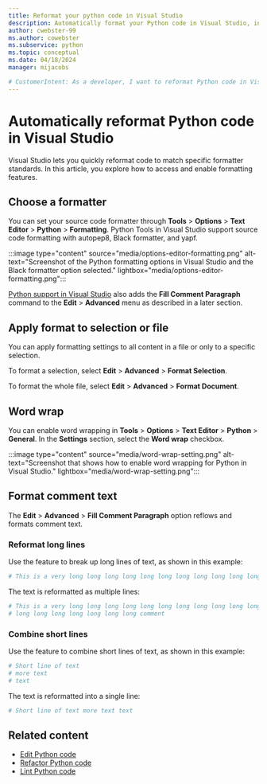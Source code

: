 ```yaml
---
title: Reformat your python code in Visual Studio
description: Automatically format your Python code in Visual Studio, including the code spacing, statements, long line wrapping, and code comments.
author: cwebster-99
ms.author: cowebster
ms.subservice: python
ms.topic: conceptual
ms.date: 04/18/2024
manager: mijacobs

# CustomerIntent: As a developer, I want to reformat Python code in Visual Studio so I can adjust settings like code spacing and line wrapping.
---
```


# Automatically reformat Python code in Visual Studio

Visual Studio lets you quickly reformat code to match specific formatter standards. In this article, you explore how to access and enable formatting features.

## Choose a formatter

You can set your source code formatter through **Tools** > **Options** > **Text Editor** > **Python** > **Formatting**. Python Tools in Visual Studio support source code formatting with autopep8, Black formatter, and yapf.

:::image type="content" source="media/options-editor-formatting.png" alt-text="Screenshot of the Python formatting options in Visual Studio and the Black formatter option selected." lightbox="media/options-editor-formatting.png":::

[Python support in Visual Studio](installing-python-support-in-visual-studio.md) also adds the **Fill Comment Paragraph** command to the **Edit** > **Advanced** menu as described in a later section.

## Apply format to selection or file

You can apply formatting settings to all content in a file or only to a specific selection.

To format a selection, select **Edit** > **Advanced** > **Format Selection**.

To format the whole file, select **Edit** > **Advanced** > **Format Document**.

## Word wrap

You can enable word wrapping in **Tools** > **Options** > **Text Editor** > **Python** > **General**. In the **Settings** section, select the **Word wrap** checkbox.

:::image type="content" source="media/word-wrap-setting.png" alt-text="Screenshot that shows how to enable word wrapping for Python in Visual Studio." lightbox="media/word-wrap-setting.png":::

## Format comment text

The **Edit** > **Advanced** > **Fill Comment Paragraph** option reflows and formats comment text. 

### Reformat long lines

Use the feature to break up long lines of text, as shown in this example:

```python
# This is a very long long long long long long long long long long long long long long long long long long long comment
```

The text is reformatted as multiple lines:

```python
# This is a very long long long long long long long long long long long long
# long long long long long long long comment
```

### Combine short lines

Use the feature to combine short lines of text, as shown in this example:

```python
# Short line of text
# more text
# text
```

The text is reformatted into a single line:

```python
# Short line of text more text text
```

## Related content

- [Edit Python code](editing-python-code-in-visual-studio.md)
- [Refactor Python code](refactoring-python-code.md)
- [Lint Python code](linting-python-code.md)
